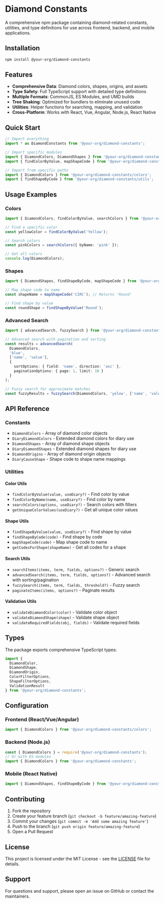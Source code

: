 # Diamond Constants

A comprehensive npm package containing diamond-related constants, utilities, and type definitions for use across frontend, backend, and mobile applications.

## Installation

```bash
npm install @your-org/diamond-constants
```

## Features

- **Comprehensive Data**: Diamond colors, shapes, origins, and assets
- **Type Safety**: Full TypeScript support with detailed type definitions
- **Multiple Formats**: CommonJS, ES Modules, and UMD builds
- **Tree Shaking**: Optimized for bundlers to eliminate unused code
- **Utilities**: Helper functions for searching, mapping, and validation
- **Cross-Platform**: Works with React, Vue, Angular, Node.js, React Native

## Quick Start

```typescript
// Import everything
import * as DiamondConstants from '@your-org/diamond-constants';

// Import specific modules
import { DiamondColors, DiamondShapes } from '@your-org/diamond-constants';
import { findColorByValue, mapShapeCode } from '@your-org/diamond-constants';

// Import from specific paths
import { DiamondColors } from '@your-org/diamond-constants/colors';
import { findShapeByCode } from '@your-org/diamond-constants/utils';
```

## Usage Examples

### Colors

```typescript
import { DiamondColors, findColorByValue, searchColors } from '@your-org/diamond-constants';

// Find a specific color
const yellowColor = findColorByValue('Yellow');

// Search colors
const pinkColors = searchColors({ byName: 'pink' });

// Get all colors
console.log(DiamondColors);
```

### Shapes

```typescript
import { DiamondShapes, findShapeByCode, mapShapeCode } from '@your-org/diamond-constants';

// Map shape code to name
const shapeName = mapShapeCode('CIRC'); // Returns 'Round'

// Find shape by value
const roundShape = findShapeByValue('Round');
```

### Advanced Search

```typescript
import { advancedSearch, fuzzySearch } from '@your-org/diamond-constants';

// Advanced search with pagination and sorting
const results = advancedSearch(
  DiamondColors,
  'blue',
  ['name', 'value'],
  {
    sortOptions: { field: 'name', direction: 'asc' },
    paginationOptions: { page: 1, limit: 10 }
  }
);

// Fuzzy search for approximate matches
const fuzzyResults = fuzzySearch(DiamondColors, 'yelow', ['name', 'value'], 0.6);
```

## API Reference

### Constants

- `DiamondColors` - Array of diamond color objects
- `DiaryDiamondColors` - Extended diamond colors for diary use
- `DiamondShapes` - Array of diamond shape objects  
- `DiaryDiamondShapes` - Extended diamond shapes for diary use
- `DiamondOrigins` - Array of diamond origin objects
- `DiaryCauseShape` - Shape code to shape name mappings

### Utilities

#### Color Utils
- `findColorByValue(value, useDiary?)` - Find color by value
- `findColorByName(name, useDiary?)` - Find color by name
- `searchColors(options, useDiary?)` - Search colors with filters
- `getUniqueColorValues(useDiary?)` - Get all unique color values

#### Shape Utils
- `findShapeByValue(value, useDiary?)` - Find shape by value
- `findShapeByCode(code)` - Find shape by code
- `mapShapeCode(code)` - Map shape code to name
- `getCodesForShape(shapeName)` - Get all codes for a shape

#### Search Utils
- `searchItems(items, term, fields, options?)` - Generic search
- `advancedSearch(items, term, fields, options?)` - Advanced search with sorting/pagination
- `fuzzySearch(items, term, fields, threshold?)` - Fuzzy search
- `paginateItems(items, options?)` - Paginate results

#### Validation Utils
- `validateDiamondColor(color)` - Validate color object
- `validateDiamondShape(shape)` - Validate shape object
- `validateRequiredFields(obj, fields)` - Validate required fields

## Types

The package exports comprehensive TypeScript types:

```typescript
import { 
  DiamondColor, 
  DiamondShape, 
  DiamondOrigin,
  ColorFilterOptions,
  ShapeFilterOptions,
  ValidationResult 
} from '@your-org/diamond-constants';
```

## Configuration

### Frontend (React/Vue/Angular)
```typescript
import { DiamondColors } from '@your-org/diamond-constants/colors';
```

### Backend (Node.js)
```javascript
const { DiamondColors } = require('@your-org/diamond-constants');
// Or with ES modules
import { DiamondColors } from '@your-org/diamond-constants';
```

### Mobile (React Native)
```typescript
import { DiamondShapes, findShapeByCode } from '@your-org/diamond-constants';
```

## Contributing

1. Fork the repository
2. Create your feature branch (`git checkout -b feature/amazing-feature`)
3. Commit your changes (`git commit -m 'Add some amazing feature'`)
4. Push to the branch (`git push origin feature/amazing-feature`)
5. Open a Pull Request

## License

This project is licensed under the MIT License - see the [LICENSE](LICENSE) file for details.

## Support

For questions and support, please open an issue on GitHub or contact the maintainers.